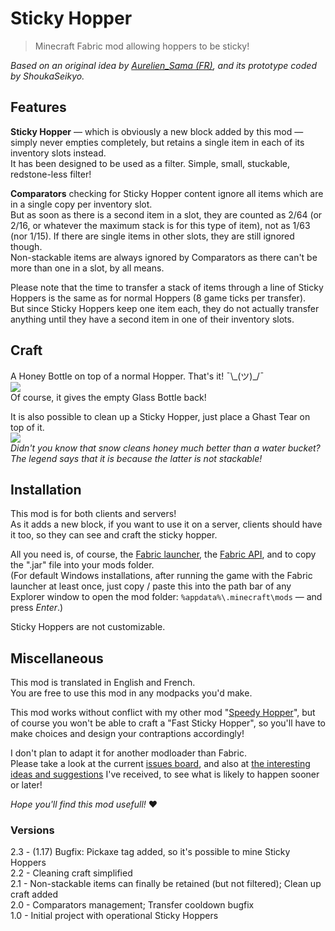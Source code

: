 # Sticky Hopper

> Minecraft Fabric mod allowing hoppers to be sticky!

*Based on an original idea by [Aurelien_Sama (FR)](https://www.youtube.com/watch?v=3dE8PJsWcLo&ab_channel=Aurelien_SamaAurelien_Sama), and its prototype coded by ShoukaSeikyo.*


## Features

**Sticky Hopper** — which is obviously a new block added by this mod — simply never empties completely, but retains a single item in each of its inventory slots instead.  
It has been designed to be used as a filter. Simple, small, stuckable, redstone-less filter!

**Comparators** checking for Sticky Hopper content ignore all items which are in a single copy per inventory slot.  
But as soon as there is a second item in a slot, they are counted as 2/64 (or 2/16, or whatever the maximum stack is for this type of item), not as 1/63 (nor 1/15).
If there are single items in other slots, they are still ignored though.  
Non-stackable items are always ignored by Comparators as there can't be more than one in a slot, by all means.

Please note that the time to transfer a stack of items through a line of Sticky Hoppers is the same as for normal Hoppers (8 game ticks per transfer).  
But since Sticky Hoppers keep one item each, they do not actually transfer anything until they have a second item in one of their inventory slots.


## Craft

A Honey Bottle on top of a normal Hopper. That's it! ¯\\\_(ツ)\_/¯  
![](https://media.forgecdn.net/attachments/373/562/sticky_hopper_craft.png)  
Of course, it gives the empty Glass Bottle back!

It is also possible to clean up a Sticky Hopper, just place a Ghast Tear on top of it.  
![](https://media.forgecdn.net/attachments/374/102/hopper_craft.png)  
*Didn't you know that snow cleans honey much better than a water bucket? The legend says that it is because the latter is not stackable!*


## Installation

This mod is for both clients and servers!  
As it adds a new block, if you want to use it on a server, clients should have it too, so they can see and craft the sticky hopper.

All you need is, of course, the [Fabric launcher](https://fabricmc.net/use/), the [Fabric API](https://www.curseforge.com/minecraft/mc-mods/fabric-api), and to copy the ".jar" file into your mods folder.  
(For default Windows installations, after running the game with the Fabric launcher at least once, just copy / paste this into the path bar of any Explorer window to open the mod folder: `%appdata%\.minecraft\mods` — and press *Enter*.)

Sticky Hoppers are not customizable.


## Miscellaneous

This mod is translated in English and French.  
You are free to use this mod in any modpacks you'd make.

This mod works without conflict with my other mod "[Speedy Hopper](https://www.curseforge.com/minecraft/mc-mods/speedy-hopper)", but of course you won't be able to craft a "Fast Sticky Hopper", so you'll have to make choices and design your contraptions accordingly!

I don't plan to adapt it for another modloader than Fabric.  
Please take a look at the current [issues board](https://dev.cuicui.ovh/minecraft/sticky-hopper/-/boards), and also at [the interesting ideas and suggestions](https://dev.cuicui.ovh/minecraft/sticky-hopper/-/wikis/Ideas) I've received, to see what is likely to happen sooner or later!

*Hope you'll find this mod usefull!* ♥


### Versions

2.3 - (1.17) Bugfix: Pickaxe tag added, so it's possible to mine Sticky Hoppers  
2.2 - Cleaning craft simplified  
2.1 - Non-stackable items can finally be retained (but not filtered); Clean up craft added  
2.0 - Comparators management; Transfer cooldown bugfix  
1.0 - Initial project with operational Sticky Hoppers

